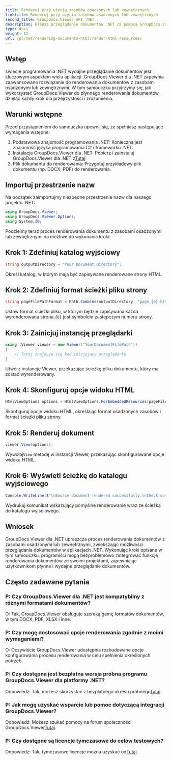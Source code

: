 ```yaml
---
title: Renderuj przy użyciu zasobów osadzonych lub zewnętrznych
linktitle: Renderuj przy użyciu zasobów osadzonych lub zewnętrznych
second_title: GroupDocs.Viewer API .NET
description: Ulepsz przeglądanie dokumentów .NET za pomocą GroupDocs.Viewer, aby zapewnić płynne renderowanie. Postępuj zgodnie z naszym samouczkiem, aby zapewnić skuteczną integrację i doskonałe doświadczenie użytkownika.
type: docs
weight: 12
url: /pl/net/rendering-documents-html/render-html-resources/
---
```

## Wstęp

świecie programowania .NET wydajne przeglądanie dokumentów jest kluczowym aspektem wielu aplikacji. GroupDocs.Viewer dla .NET zapewnia zaawansowane rozwiązanie do renderowania dokumentów z zasobami osadzonymi lub zewnętrznymi. W tym samouczku przyjrzymy się, jak wykorzystać GroupDocs.Viewer do płynnego renderowania dokumentów, dzieląc każdy krok dla przejrzystości i zrozumienia.

## Warunki wstępne

Przed przystąpieniem do samouczka upewnij się, że spełniasz następujące wymagania wstępne:

1. Podstawowa znajomość programowania .NET: Konieczna jest znajomość języka programowania C# i frameworku .NET.
2.  Instalacja GroupDocs.Viewer dla .NET: Pobierz i zainstaluj GroupDocs.Viewer dla .NET z[Tutaj](https://releases.groupdocs.com/viewer/net/).
3. Plik dokumentu do renderowania: Przygotuj przykładowy plik dokumentu (np. DOCX, PDF) do renderowania.

## Importuj przestrzenie nazw

Na początek zaimportujmy niezbędne przestrzenie nazw dla naszego projektu .NET:

```csharp
using GroupDocs.Viewer;
using GroupDocs.Viewer.Options;
using System.IO;
```

Podzielmy teraz proces renderowania dokumentu z zasobami osadzonymi lub zewnętrznymi na możliwe do wykonania kroki:

## Krok 1: Zdefiniuj katalog wyjściowy

```csharp
string outputDirectory = "Your Document Directory";
```

Określ katalog, w którym mają być zapisywane renderowane strony HTML.

## Krok 2: Zdefiniuj format ścieżki pliku strony

```csharp
string pageFilePathFormat = Path.Combine(outputDirectory, "page_{0}.html");
```

Ustaw format ścieżki pliku, w którym będzie zapisywana każda wyrenderowana strona.`{0}` jest symbolem zastępczym numeru strony.

## Krok 3: Zainicjuj instancję przeglądarki

```csharp
using (Viewer viewer = new Viewer("YourDocumentFilePath"))
{
    // Tutaj znajduje się kod inicjujący przeglądarkę
}
```

Utwórz instancję Viewer, przekazując ścieżkę pliku dokumentu, który ma zostać wyrenderowany.

## Krok 4: Skonfiguruj opcje widoku HTML

```csharp
HtmlViewOptions options = HtmlViewOptions.ForEmbeddedResources(pageFilePathFormat);
```

Skonfiguruj opcje widoku HTML, określając format osadzonych zasobów i format ścieżki pliku strony.

## Krok 5: Renderuj dokument

```csharp
viewer.View(options);
```

 Wywołaj`View` metodę w instancji Viewer, przekazując skonfigurowane opcje widoku HTML.

## Krok 6: Wyświetl ścieżkę do katalogu wyjściowego

```csharp
Console.WriteLine($"\nSource document rendered successfully.\nCheck output in: {outputDirectory}");
```

Wydrukuj komunikat wskazujący pomyślne renderowanie wraz ze ścieżką do katalogu wyjściowego.

## Wniosek

GroupDocs.Viewer dla .NET upraszcza proces renderowania dokumentów z zasobami osadzonymi lub zewnętrznymi, zwiększając możliwości przeglądania dokumentów w aplikacjach .NET. Wykonując kroki opisane w tym samouczku, programiści mogą bezproblemowo zintegrować funkcję renderowania dokumentów ze swoimi projektami, zapewniając użytkownikom płynne i wydajne przeglądanie dokumentów.

## Często zadawane pytania

### P: Czy GroupDocs.Viewer dla .NET jest kompatybilny z różnymi formatami dokumentów?

O: Tak, GroupDocs.Viewer obsługuje szeroką gamę formatów dokumentów, w tym DOCX, PDF, XLSX i inne.

### P: Czy mogę dostosować opcje renderowania zgodnie z moimi wymaganiami?

O: Oczywiście GroupDocs.Viewer udostępnia rozbudowane opcje konfigurowania procesu renderowania w celu spełnienia określonych potrzeb.

### P: Czy dostępna jest bezpłatna wersja próbna programu GroupDocs.Viewer dla platformy .NET?

 Odpowiedź: Tak, możesz skorzystać z bezpłatnego okresu próbnego[Tutaj](https://releases.groupdocs.com/).

### P: Jak mogę uzyskać wsparcie lub pomoc dotyczącą integracji GroupDocs.Viewer?

 Odpowiedź: Możesz szukać pomocy na forum społeczności GroupDocs.Viewer[Tutaj](https://forum.groupdocs.com/c/viewer/9).

### P: Czy dostępne są licencje tymczasowe do celów testowych?

 Odpowiedź: Tak, tymczasowe licencje można uzyskać od[Tutaj](https://purchase.groupdocs.com/temporary-license/).